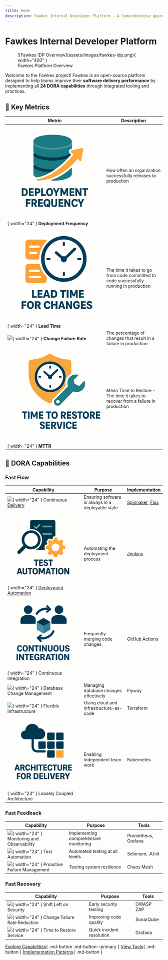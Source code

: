 ```yaml
---
title: Home
description: Fawkes Internal Developer Platform - A Comprehensive Approach to Software Delivery
---
```


# Fawkes Internal Developer Platform

<figure markdown>
  ![Fawkes IDP Overview](assets/images/fawkes-idp.png){ width="400" }
  <figcaption>Fawkes Platform Overview</figcaption>
</figure>

Welcome to the Fawkes project! Fawkes is an open-source platform designed to help teams improve their **software delivery performance** by implementing all **24 DORA capabilities** through integrated tooling and practices.

## 🚀 Key Metrics

| Metric | Description |
|--------|-------------|
| ![](assets/images/icons/deployment-frequency.png){ width="24" } **Deployment Frequency** | How often an organization successfully releases to production |
| ![](assets/images/icons/lead-time.png){ width="24" } **Lead Time** | The time it takes to go from code committed to code successfully running in production |
| ![](assets/images/icons/change-failure.png){ width="24" } **Change Failure Rate** | The percentage of changes that result in a failure in production |
| ![](assets/images/icons/mttr.png){ width="24" } **MTTR** | Mean Time to Restore - The time it takes to recover from a failure in production |

## 🌟 DORA Capabilities

### Fast Flow
| Capability | Purpose | Implementation |
|------------|----------|----------------|
| ![](assets/images/icons/continuous-delivery.png){ width="24" } [Continuous Delivery](patterns/continuous-delivery.md) | Ensuring software is always in a deployable state | [Spinnaker](tools/spinnaker.md), [Flux](tools/flux.md) |
| ![](assets/images/icons/automation.png){ width="24" } [Deployment Automation](patterns/deployment-automation.md) | Automating the deployment process | [Jenkins](tools/jenkins.md) |
| ![](assets/images/icons/continuous-integration.png){ width="24" } Continuous Integration | Frequently merging code changes | GitHub Actions |
| ![](assets/images/icons/database.png){ width="24" } Database Change Management | Managing database changes effectively | Flyway |
| ![](assets/images/icons/infrastructure.png){ width="24" } Flexible Infrastructure | Using cloud and infrastructure-as-code | Terraform |
| ![](assets/images/icons/architecture.png){ width="24" } Loosely Coupled Architecture | Enabling independent team work | Kubernetes |

### Fast Feedback
| Capability | Purpose | Tools |
|------------|----------|-------|
| ![](assets/images/icons/monitoring.png){ width="24" } Monitoring and Observability | Implementing comprehensive monitoring | Prometheus, Grafana |
| ![](assets/images/icons/testing.png){ width="24" } Test Automation | Automated testing at all levels | Selenium, JUnit |
| ![](assets/images/icons/chaos.png){ width="24" } Proactive Failure Management | Testing system resilience | Chaos Mesh |

### Fast Recovery
| Capability | Purpose | Tools |
|------------|----------|-------|
| ![](assets/images/icons/security.png){ width="24" } Shift Left on Security | Early security testing | OWASP ZAP |
| ![](assets/images/icons/quality.png){ width="24" } Change Failure Rate Reduction | Improving code quality | SonarQube |
| ![](assets/images/icons/incident.png){ width="24" } Time to Restore Service | Quick incident resolution | Grafana |

[Explore Capabilities](capabilities.md){ .md-button .md-button--primary }
[View Tools](tools/index.md){ .md-button }
[Implementation Patterns](patterns/index.md){ .md-button }